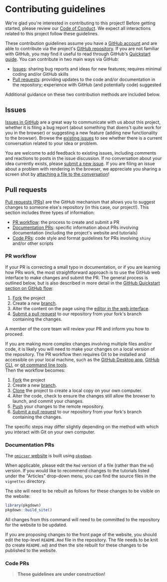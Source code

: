 # Contributing guidelines

We're glad you're interested in contributing to this project!
Before getting started,
please review our [Code of Conduct](CODE_OF_CONDUCT.md).
We expect all interactions related to this project follow these guidelines.

These contribution guidelines assume you have a [GitHub account](https://github.com/)
and are able to contribute via the project's [GitHub repository](https://github.com/ndcn/omicser).
If you are not familiar with GitHub,
you may find it useful to read through GitHub's [Quickstart guide](https://docs.github.com/en/get-started/quickstart/hello-world).
You can contribute in two main ways via GitHub:

- [Issues](#issues): sharing bug reports and ideas for new features; requires minimal coding and/or GitHub skills
- [Pull requests](#pull-requests): providing updates to the code and/or documentation in the repository; experience with GitHub (and potentially code) suggested

Additional guidance on these two contribution methods are included below.

## Issues

[Issues in GitHub](https://docs.github.com/en/issues/tracking-your-work-with-issues/about-issues) are a great way to communicate with us about this project,
whether it is filing a bug report (about something that doens't quite work for you in the browser)
or suggesting a new feature (adding new functionality to the browser).
Browse the [existing issues](https://github.com/ndcn/omicser/issues) to see whether there is a current conversation related to your idea or problem.

You are welcome to add feedback to existing issues,
including comments and reactions to posts in the issue discussion.
If no conversation about your idea currently exists,
please [submit a new issue](https://github.com/ndcn/omicser/issues/new).
If you are filing an issue about a problem with rendering in the browser,
we appreciate you sharing a screen shot by [attaching a file to the conversation](https://docs.github.com/en/github/writing-on-github/working-with-advanced-formatting/attaching-files)!

## Pull requests

[Pull requests (PRs)]((https://docs.github.com/en/github/collaborating-with-pull-requests/proposing-changes-to-your-work-with-pull-requests/about-pull-requests)) are the GitHub mechanism that allows you to suggest changes to someone else's repository (in this case, our project!).
This section includes three types of information:

- [PR workflow](#pr-workflow): the process to create and submit a PR
- [Documentation PRs](#documentation-prs): specific information about PRs involving documentation (including the project's website and tutorials)
- [Code PRs](#code-prs): code style and format guidelines for PRs involving `shiny` and/or other scripts

### PR workflow

If your PR is correcting a small typo in documentation,
or if you are learning how PRs work,
the most straightforward approach is to use the GitHub web interface to
make changes and submit the PR.
The general process is outlined below,
but is also described in more detail in the [GitHub Quickstart section on GitHub flow](https://docs.github.com/en/get-started/quickstart/github-flow):

1. [Fork](https://github.com/ndcn/omicser/fork) the project
2. Create a new [branch](https://docs.github.com/en/pull-requests/collaborating-with-pull-requests/proposing-changes-to-your-work-with-pull-requests/creating-and-deleting-branches-within-your-repository#creating-a-branch).
3. Alter the content on the page using the [editor in the web interface](https://docs.github.com/en/repositories/working-with-files/managing-files/editing-files).
4. [Submit a pull request](https://github.com/ndcn/omicser/compare) to our repository from your fork's branch containing the changes.

A member of the core team will review your PR and inform you how to proceed.

If you are making more complex changes involving multiple files and/or code,
it is likely you will need to make your changes on a local version of the repository.
The PR workflow then requires Git to be installed and accessible on your local machine,
such as the [GitHub Desktop app](https://docs.github.com/en/desktop), 
[GitHub CLI](https://docs.github.com/en/github-cli),
or [git command line tools](https://git-scm.com/book/en/v2/Getting-Started-The-Command-Line).  
Then the workflow becomes:

1. [Fork](https://github.com/ndcn/omicser/fork) the project
2. Create a new [branch](https://docs.github.com/en/pull-requests/collaborating-with-pull-requests/proposing-changes-to-your-work-with-pull-requests/about-branches).
3. [Clone](https://docs.github.com/en/repositories/creating-and-managing-repositories/cloning-a-repository) the project to create a local copy on your own computer.
4. Alter the code, check to ensure the changes still allow the browser to launch, and commit your changes.
5. [Push](https://docs.github.com/en/get-started/using-git/pushing-commits-to-a-remote-repository) your changes to the remote repository.
6. [Submit a pull request](https://github.com/ndcn/omicser/compare) to our repository from your fork's branch containing the changes.

The specific steps may differ slightly depending on the method with which you interact with Git on your own computer.

### Documentation PRs

The [`omicser` website](https://ndcn.github.io/omicser/)
is built using [`pkgdown`](https://pkgdown.r-lib.org/).

When applicable, please edit the `Rmd` version of a file (rather than the `md`) version.
If you would like to recommend changes to the tutorials listed under the "Articles"
drop-down menu,
you can find the source files in the `vignettes` directory.

The site will need to be rebuilt as follows for these changes to be visible on the website:

```r
library(pkgdown)
pkgdown::build_site()
```

All changes from this command will need to be committed to the repository for the website to be updated.

If you are proposing changes to the front page of the website,
you should edit the top-level `README.Rmd` file in the repository.
The file needs to be knit (to create `README.md`)
and then the site rebuilt for these changes to be published to the website.

### Code PRs

> **These guidelines are under construction!**
